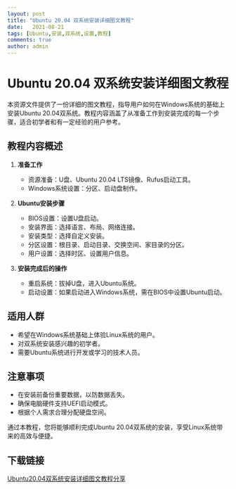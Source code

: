 ```yaml
---
layout: post
title: "Ubuntu 20.04 双系统安装详细图文教程"
date:   2021-08-21
tags: [Ubuntu,安装,双系统,设置,教程]
comments: true
author: admin
---
```

# Ubuntu 20.04 双系统安装详细图文教程

本资源文件提供了一份详细的图文教程，指导用户如何在Windows系统的基础上安装Ubuntu 20.04双系统。教程内容涵盖了从准备工作到安装完成的每一个步骤，适合初学者和有一定经验的用户参考。

## 教程内容概述

1. **准备工作**
   - 资源准备：U盘、Ubuntu 20.04 LTS镜像、Rufus启动工具。
   - Windows系统设置：分区、启动盘制作。

2. **Ubuntu安装步骤**
   - BIOS设置：设置U盘启动。
   - 安装界面：选择语言、布局、网络连接。
   - 安装类型：选择自定义安装。
   - 分区设置：根目录、启动目录、交换空间、家目录的分区。
   - 用户设置：选择时区、设置用户信息。

3. **安装完成后的操作**
   - 重启系统：拔掉U盘，进入Ubuntu系统。
   - 启动设置：如果启动进入Windows系统，需在BIOS中设置Ubuntu启动。

## 适用人群

- 希望在Windows系统基础上体验Linux系统的用户。
- 对双系统安装感兴趣的初学者。
- 需要Ubuntu系统进行开发或学习的技术人员。

## 注意事项

- 在安装前备份重要数据，以防数据丢失。
- 确保电脑硬件支持UEFI启动模式。
- 根据个人需求合理分配硬盘空间。

通过本教程，您将能够顺利完成Ubuntu 20.04双系统的安装，享受Linux系统带来的高效与便捷。

## 下载链接

[Ubuntu20.04双系统安装详细图文教程分享](https://pan.quark.cn/s/822f0a4c7510)